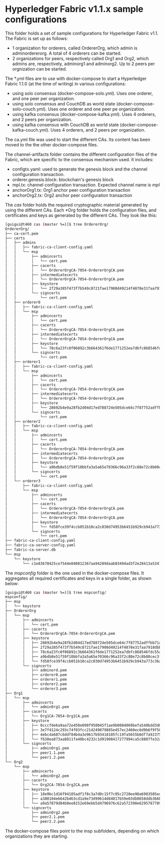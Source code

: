 # Hyperledger Fabric v1.1.x sample configurations

This folder holds a set of sample configurations for Hyperledger Fabric v1.1.
The Fabric is set up as follows: 
 - 1 organization for orderers, called OrdererOrg, which admin is
 adminordererorg. A total of 4 orderers can be started.
 - 2 organizations for peers, respectively called Org1 and Org2, which admins
are, respectively, adminorg1 and adminorg2. Up to 2 peers per orgnization can
be started.

The \*.yml files are to use with docker-compose to start a Hyperledger Fabric
1.1.0 (at the time of writing) in various configurations:
 - using solo consensus (docker-compose-solo.yml). Uses one orderer, and one
   peer per organization.
 - using solo consensus and CouchDB as world state (docker-compose-solo-couch.yml).
   Uses one orderer and one peer pe organization.
 - using kafka consensus (docker-compose-kafka.yml). Uses 4 orderers, and 2
   peers per organization.
 - using kafka consensus with CouchDB as world state
   (docker-compose-kafka-couch.yml). Uses 4 orderers, and 2 peers per
   organization.

The ca.yml file was used to start the different CAs. Its content has been moved
to the the other docker-compose files.

The channel-artifacts folder contains the different configuration files of the
Fabric, which are specific to the consensus mechanism used. It includes:
 - configtx.yaml: used to generate the genesis block and the channel
   configuration transaction.
 - orderer.genesis.block: blockchain's genesis block
 - mpl.tx: channel configuration transaction. Expected channel name is *mpl*
 - anchorOrg1.tx: Org1 anchor peer configuration transaction 
 - anchorOrg2.tx: Org2 anchor peer configuration transaction 

The *cas* folder holds the required cryptographic material generated by using
the different CAs.
Each \*Org folder holds the configuration files, and certificates and keys as
generated by the different CAs. 
They look like this: 

```bash
[guigui@t460 cas (master %=)]$ tree OrdererOrg/
OrdererOrg/
├── ca-cert.pem
├── certs
│   ├── admins
│   │   ├── fabric-ca-client-config.yaml
│   │   └── msp
│   │       ├── admincerts
│   │       │   └── cert.pem
│   │       ├── cacerts
│   │       │   └── OrdererOrgCA-7054-OrdererOrgCA.pem
│   │       ├── intermediatecerts
│   │       │   └── OrdererOrgCA-7054-OrdererOrgCA.pem
│   │       ├── keystore
│   │       │   └── 2f29a385f473f7b549c8721fae17908d49214f4878e31faa7918dbb92a691133_sk
│   │       └── signcerts
│   │           └── cert.pem
│   ├── orderer0
│   │   ├── fabric-ca-client-config.yaml
│   │   └── msp
│   │       ├── admincerts
│   │       │   └── cert.pem
│   │       ├── cacerts
│   │       │   └── OrdererOrgCA-7054-OrdererOrgCA.pem
│   │       ├── intermediatecerts
│   │       │   └── OrdererOrgCA-7054-OrdererOrgCA.pem
│   │       ├── keystore
│   │       │   └── 78c6a23fc0f06892c3b664361f6de1771252ea7dbfc868546fdc55ae6a629730_sk
│   │       └── signcerts
│   │           └── cert.pem
│   ├── orderer1
│   │   ├── fabric-ca-client-config.yaml
│   │   └── msp
│   │       ├── admincerts
│   │       │   └── cert.pem
│   │       ├── cacerts
│   │       │   └── OrdererOrgCA-7054-OrdererOrgCA.pem
│   │       ├── intermediatecerts
│   │       │   └── OrdererOrgCA-7054-OrdererOrgCA.pem
│   │       ├── keystore
│   │       │   └── 28692b4e9a28fb2d04d17ed788724e505dce64c7f87752adffbb71a46ec0a049_sk
│   │       └── signcerts
│   │           └── cert.pem
│   ├── orderer2
│   │   ├── fabric-ca-client-config.yaml
│   │   └── msp
│   │       ├── admincerts
│   │       │   └── cert.pem
│   │       ├── cacerts
│   │       │   └── OrdererOrgCA-7054-OrdererOrgCA.pem
│   │       ├── intermediatecerts
│   │       │   └── OrdererOrgCA-7054-OrdererOrgCA.pem
│   │       ├── keystore
│   │       │   └── a9bdb8e51f59f10bbfa3a5a65e70366c96a33f2c88e72c8b08cec3f53bf43dca_sk
│   │       └── signcerts
│   │           └── cert.pem
│   └── orderer3
│       ├── fabric-ca-client-config.yaml
│       └── msp
│           ├── admincerts
│           │   └── cert.pem
│           ├── cacerts
│           │   └── OrdererOrgCA-7054-OrdererOrgCA.pem
│           ├── intermediatecerts
│           │   └── OrdererOrgCA-7054-OrdererOrgCA.pem
│           ├── keystore
│           │   └── fd58fce39f4ccb051b10ca2c030d74953b6451b929cb943a773c36af4446ab92_sk
│           └── signcerts
│               └── cert.pem
├── fabric-ca-client-config.yaml
├── fabric-ca-server-config.yaml
├── fabric-ca-server.db
└── msp
    └── keystore
        └── c1e83678425ce7544e040812367aa94289daab03494ad3f2e28413a534704289_sk
```

The *mspconfig* folder is the one used in the docker-compose files. It
aggregates all required certificates and keys in a single folder, as shown
below:

```bash
[guigui@t460 cas (master %=)]$ tree mspconfig/
mspconfig/
├── msp
│   └── keystore
├── OrdererOrg
│   └── msp
│       ├── admincerts
│       │   └── cert.pem
│       ├── cacerts
│       │   └── OrdererOrgCA-7054-OrdererOrgCA.pem
│       ├── keystore
│       │   ├── 28692b4e9a28fb2d04d17ed788724e505dce64c7f87752adffbb71a46ec0a049_sk
│       │   ├── 2f29a385f473f7b549c8721fae17908d49214f4878e31faa7918dbb92a691133_sk
│       │   ├── 78c6a23fc0f06892c3b664361f6de1771252ea7dbfc868546fdc55ae6a629730_sk
│       │   ├── a9bdb8e51f59f10bbfa3a5a65e70366c96a33f2c88e72c8b08cec3f53bf43dca_sk
│       │   └── fd58fce39f4ccb051b10ca2c030d74953b6451b929cb943a773c36af4446ab92_sk
│       └── signcerts
│           ├── adminord.pem
│           ├── orderer0.pem
│           ├── orderer1.pem
│           ├── orderer2.pem
│           └── orderer3.pem
├── Org1
│   └── msp
│       ├── admincerts
│       │   └── adminOrg1.pem
│       ├── cacerts
│       │   └── Org1CA-7054-Org1CA.pem
│       ├── keystore
│       │   ├── 0cccfde6a9aa72e450e090f950045f1ae9b0084069befa548bdd3d09d84d9983_sk
│       │   ├── 3e7f4124c293c74f03fcc214249879885e457ec2460ec6d9b6f9f58abfb82492_sk
│       │   ├── 4ebcda687c6ddf84b4a3e9617b93418105fc19fa5655b8df7a923755e170dbc3_sk
│       │   └── f638ea873aa8811fa48bc4232c1d91908417277994ca5c8807fe32ae0a894bf5_sk
│       └── signcerts
│           ├── adminOrg1.pem
│           ├── peer1.1.pem
│           └── peer1.2.pem
└── Org2
    └── msp
        ├── admincerts
        │   └── adminOrg2.pem
        ├── cacerts
        │   └── Org2CA-7054-Org2CA.pem
        ├── keystore
        │   ├── 10e9bc1d16f94105adf1f8c3a7d0c15f7c95c2720ee90a6983505ed7921550d9_sk
        │   ├── a380104e6642b463cd1a9e73d99614d84017b59e03db0658ddb366bf1fa936c1_sk
        │   └── a9a57879d84b0ee8152e69ebb5d4796976c62a572390e6295787789822311ce7_sk
        └── signcerts
            ├── adminOrg2.pem
            ├── peer2.1.pem
            └── peer2.2.pem
```
The docker-compose files point to the msp subfolders, depending on which
organizations they are starting.
